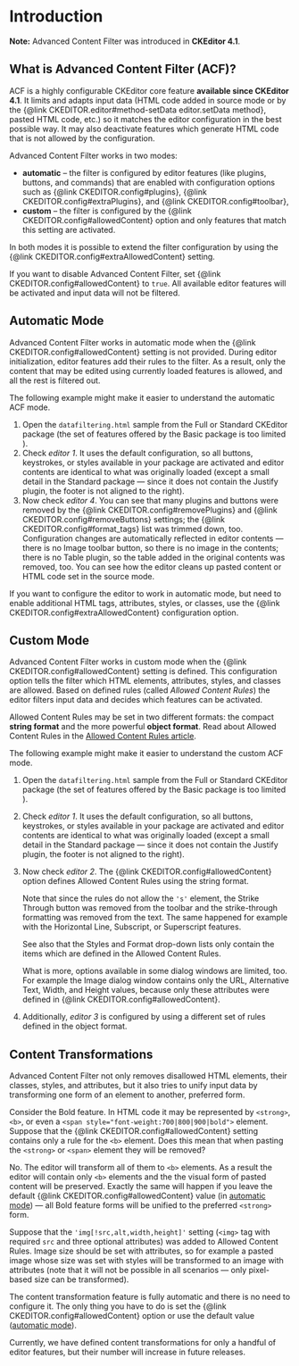 # Introduction

**Note:** Advanced Content Filter was introduced in **CKEditor 4.1**.


## What is Advanced Content Filter (ACF)?

ACF is a highly configurable CKEditor core feature **available since CKEditor 4.1**. It limits and adapts input data (HTML code added in source mode or by the {@link CKEDITOR.editor#method-setData editor.setData method}, pasted HTML code, etc.) so it matches the editor configuration in the best possible way. It may also deactivate features which generate HTML code that is not allowed by the configuration.

Advanced Content Filter works in two modes:

* **automatic** &ndash; the filter is configured by editor features (like plugins, buttons, and commands) that are enabled with configuration options such as {@link CKEDITOR.config#plugins}, {@link CKEDITOR.config#extraPlugins}, and {@link CKEDITOR.config#toolbar},
* **custom** &ndash; the filter is configured by the {@link CKEDITOR.config#allowedContent} option and only features that match this setting are activated.

In both modes it is possible to extend the filter configuration by using the {@link CKEDITOR.config#extraAllowedContent} setting.

<p class="tip">
	If you want to disable Advanced Content Filter, set {@link CKEDITOR.config#allowedContent} to <code>true</code>. All available editor features will be activated and input data will not be filtered.
</p>


## Automatic Mode

Advanced Content Filter works in automatic mode when the {@link CKEDITOR.config#allowedContent} setting is not provided. During editor initialization, editor features add their rules to the filter. As a result, only the content that may be edited using currently loaded features is allowed, and all the rest is filtered out.

The following example might make it easier to understand the automatic ACF mode.

1. Open the `datafiltering.html` sample from the Full or Standard CKEditor package (the set of features offered by the Basic package is too limited ).
2. Check *editor 1*. It uses the default configuration, so all buttons, keystrokes, or styles available in your package are activated and editor contents are identical to what was originally loaded (except a small detail in the Standard package &mdash; since it does not contain the Justify plugin, the footer is not aligned to the right).
3. Now check *editor 4*. You can see that many plugins and buttons were removed by the {@link CKEDITOR.config#removePlugins} and {@link CKEDITOR.config#removeButtons} settings; the {@link CKEDITOR.config#format_tags} list was trimmed down, too. Configuration changes are automatically reflected in editor contents &mdash; there is no Image toolbar button, so there is no image in the contents; there is no Table plugin, so the table added in the original contents was removed, too. You can see how the editor cleans up pasted content or HTML code set in the source mode.

<p class="tip">
	If you want to configure the editor to work in automatic mode, but need to enable additional HTML tags, attributes, styles, or classes, use the {@link CKEDITOR.config#extraAllowedContent} configuration option.
</p>


## Custom Mode

Advanced Content Filter works in custom mode when the {@link CKEDITOR.config#allowedContent} setting is defined. This configuration option tells the filter which HTML elements, attributes, styles, and classes are allowed. Based on defined rules (called *Allowed Content Rules*) the editor filters input data and decides which features can be activated.

Allowed Content Rules may be set in two different formats: the compact **string format** and the more powerful **object format**. Read about Allowed Content Rules in the [Allowed Content Rules article](#!/guide/dev_allowed_content_rules).

The following example might make it easier to understand the custom ACF mode.

1. Open the `datafiltering.html` sample from the Full or Standard CKEditor package (the set of features offered by the Basic package is too limited ).
2. Check *editor 1*. It uses the default configuration, so all buttons, keystrokes, or styles available in your package are activated and editor contents are identical to what was originally loaded (except a small detail in the Standard package &mdash; since it does not contain the Justify plugin, the footer is not aligned to the right).
3. Now check *editor 2*. The {@link CKEDITOR.config#allowedContent} option defines Allowed Content Rules using the string format.

	Note that since the rules do not allow the `'s'` element, the Strike Through button was removed from the toolbar and the strike-through formatting was removed from the text. The same happened for example with the Horizontal Line, Subscript, or Superscript features.

	See also that the Styles and Format drop-down lists only contain the items which are defined in the Allowed Content Rules.

	What is more, options available in some dialog windows are limited, too. For example the Image dialog window contains only the URL, Alternative Text, Width, and Height values, because only these attributes were defined in {@link CKEDITOR.config#allowedContent}.
4. Additionally, *editor 3* is configured by using a different set of rules defined in the object format.


## Content Transformations

Advanced Content Filter not only removes disallowed HTML elements, their classes, styles, and attributes, but it also tries to unify input data by transforming one form of an element to another, preferred form.

Consider the Bold feature. In HTML code it may be represented by `<strong>`, `<b>`, or even a `<span style="font-weight:700|800|900|bold">` element. Suppose that the {@link CKEDITOR.config#allowedContent} setting contains only a rule for the `<b>` element. Does this mean that when pasting the `<strong>` or `<span>` element they will be removed?

No. The editor will transform all of them to `<b>` elements. As a result the editor will contain only `<b>` elements and the the visual form of pasted content will be preserved. Exactly the same will happen if you leave the default {@link CKEDITOR.config#allowedContent} value (in [automatic mode](#!/guide/dev_advanced_content_filter-section-2)) &mdash; all Bold feature forms will be unified to the preferred `<strong>` form.

Suppose that the `'img[!src,alt,width,height]'` setting (`<img>` tag with required `src` and three optional attributes) was added to Allowed Content Rules. Image size should be set with attributes, so for example a pasted image whose size was set with styles will be transformed to an image with attributes (note that it will not be possible in all scenarios &mdash; only pixel-based size can be transformed).

The content transformation feature is fully automatic and there is no need to configure it. The only thing you have to do is set the {@link CKEDITOR.config#allowedContent} option or use the default value ([automatic mode](#!/guide/dev_advanced_content_filter-section-2)).

Currently, we have defined content transformations for only a handful of editor features, but their number will increase in future releases.